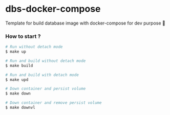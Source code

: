 # dbs-docker-compose
Template for build database image with docker-compose for dev purpose :rocket:

### How to start ?

```bash
# Run without detach mode
$ make up

# Run and build without detach mode
$ make build

# Run and build with detach mode
$ make upd

# Down container and persist volume
$ make down

# Down container and remove persist volume
$ make downvl

```
